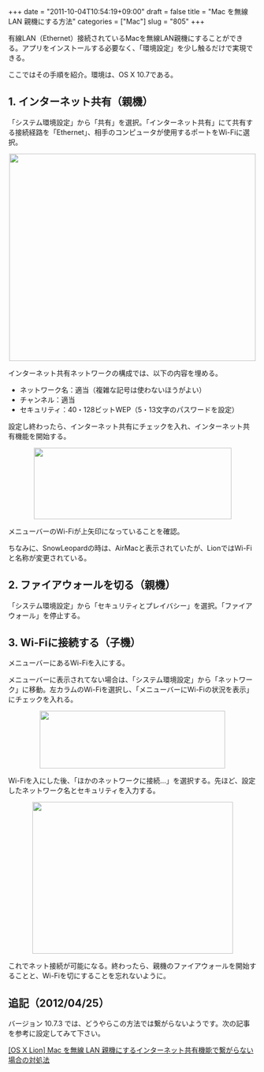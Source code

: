 +++
date = "2011-10-04T10:54:19+09:00"
draft = false
title = "Mac を無線 LAN 親機にする方法"
categories = ["Mac"]
slug = "805"
+++

有線LAN（Ethernet）接続されているMacを無線LAN親機にすることができる。アプリをインストールする必要なく、「環境設定」を少し触るだけで実現できる。

ここではその手順を紹介。環境は、OS X 10.7である。

<h2>1. インターネット共有（親機）</h2>

「システム環境設定」から「共有」を選択。「インターネット共有」にて共有する接続経路を「Ethernet」、相手のコンピュータが使用するポートをWi-Fiに選択。

<img style="display:block; margin-left:auto; margin-right:auto;" src="/images/2011/10/0805_1.jpg" border="0" width="500" height="421" />

インターネット共有ネットワークの構成では、以下の内容を埋める。

<ul>
<li>ネットワーク名：適当（複雑な記号は使わないほうがよい）</li>
<li>チャンネル：適当</li>
<li>セキュリティ：40・128ビットWEP（5・13文字のパスワードを設定）</li>
</ul>

設定し終わったら、インターネット共有にチェックを入れ、インターネット共有機能を開始する。

<img style="display:block; margin-left:auto; margin-right:auto;" src="/images/2011/10/0805_2.jpg" border="0" width="401" height="145" />

メニューバーのWi-Fiが上矢印になっていることを確認。

ちなみに、SnowLeopardの時は、AirMacと表示されていたが、LionではWi-Fiと名称が変更されている。

<h2>2. ファイアウォールを切る（親機）</h2>

「システム環境設定」から「セキュリティとプレイバシー」を選択。「ファイアウォール」を停止する。

<h2>3. Wi-Fiに接続する（子機）</h2>

メニューバーにあるWi-Fiを入にする。

メニューバーに表示されてない場合は、「システム環境設定」から「ネットワーク」に移動。左カラムのWi-Fiを選択し、「メニューバーにWi-Fiの状況を表示」にチェックを入れる。

<img style="display:block; margin-left:auto; margin-right:auto;" src="/images/2011/10/0805_3.png" border="0" width="376" height="117" />

Wi-Fiを入にした後、「ほかのネットワークに接続...」を選択する。先ほど、設定したネットワーク名とセキュリティを入力する。

<img style="display:block; margin-left:auto; margin-right:auto;" src="/images/2011/10/0805_4.png" border="0" width="407" height="308" />

これでネット接続が可能になる。終わったら、親機のファイアウォールを開始することと、Wi-Fiを切にすることを忘れないように。


<h2>追記（2012/04/25）</h2>

バージョン 10.7.3 では、どうやらこの方法では繋がらないようです。次の記事を参考に設定してみて下さい。

<a href="http://rakuishi.com/mac/3516/" target="_blank">[OS X Lion] Mac を無線 LAN 親機にするインターネット共有機能で繋がらない場合の対処法</a>
